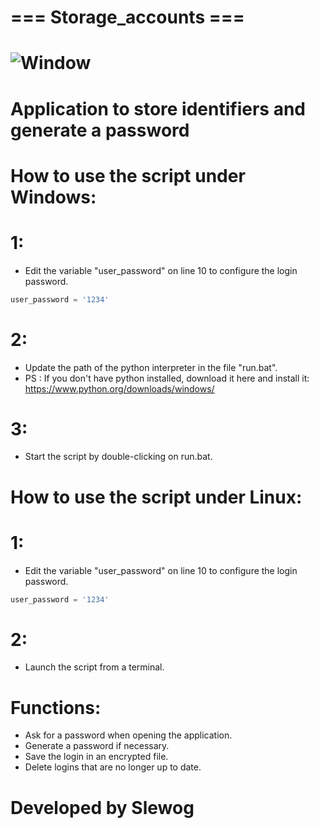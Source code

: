# === Storage_accounts ===

# ![Window](https://media.discordapp.net/attachments/715165934209335315/716797950335909939/storage_accounts.PNG?width=968&height=677)

# Application to store identifiers and generate a password

# How to use the script under Windows:
# 1:
- Edit the variable "user_password" on line 10 to configure the login password.
```python
user_password = '1234'
```

# 2:
- Update the path of the python interpreter in the file "run.bat".
- PS : If you don't have python installed, download it here and install it: https://www.python.org/downloads/windows/

# 3:
- Start the script by double-clicking on run.bat.

# How to use the script under Linux:
# 1:
- Edit the variable "user_password" on line 10 to configure the login password.
 ```python 
 user_password = '1234'
 ```
# 2:
- Launch the script from a terminal.

# Functions:
- Ask for a password when opening the application.
- Generate a password if necessary.
- Save the login in an encrypted file.
- Delete logins that are no longer up to date.

# Developed by Slewog
